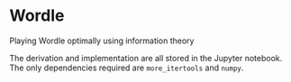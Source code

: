 # Wordle
Playing Wordle optimally using information theory

The derivation and implementation are all stored in the Jupyter notebook. The only dependencies required are `more_itertools` and `numpy`.
